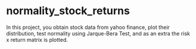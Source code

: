 # normality_stock_returns
In this project, you obtain stock data from yahoo finance, plot their distribution, test normality using Jarque-Bera Test, and as an extra the risk x return matrix is plotted.

